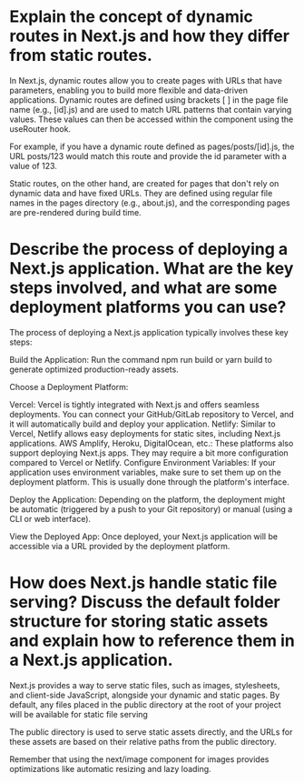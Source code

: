 # Explain the concept of dynamic routes in Next.js and how they differ from static routes.
In Next.js, dynamic routes allow you to create pages with URLs that have parameters, enabling you to build more flexible and data-driven applications. Dynamic routes are defined using brackets [ ] in the page file name (e.g., [id].js) and are used to match URL patterns that contain varying values. These values can then be accessed within the component using the useRouter hook.

For example, if you have a dynamic route defined as pages/posts/[id].js, the URL posts/123 would match this route and provide the id parameter with a value of 123.

Static routes, on the other hand, are created for pages that don't rely on dynamic data and have fixed URLs. They are defined using regular file names in the pages directory (e.g., about.js), and the corresponding pages are pre-rendered during build time.

# Describe the process of deploying a Next.js application. What are the key steps involved, and what are some deployment platforms you can use?

The process of deploying a Next.js application typically involves these key steps:

Build the Application: Run the command npm run build or yarn build to generate optimized production-ready assets.

Choose a Deployment Platform:

Vercel: Vercel is tightly integrated with Next.js and offers seamless deployments. You can connect your GitHub/GitLab repository to Vercel, and it will automatically build and deploy your application.
Netlify: Similar to Vercel, Netlify allows easy deployments for static sites, including Next.js applications.
AWS Amplify, Heroku, DigitalOcean, etc.: These platforms also support deploying Next.js apps. They may require a bit more configuration compared to Vercel or Netlify.
Configure Environment Variables: If your application uses environment variables, make sure to set them up on the deployment platform. This is usually done through the platform's interface.

Deploy the Application: Depending on the platform, the deployment might be automatic (triggered by a push to your Git repository) or manual (using a CLI or web interface).

View the Deployed App: Once deployed, your Next.js application will be accessible via a URL provided by the deployment platform.

# How does Next.js handle static file serving? Discuss the default folder structure for storing static assets and explain how to reference them in a Next.js application.

Next.js provides a way to serve static files, such as images, stylesheets, and client-side JavaScript, alongside your dynamic and static pages. By default, any files placed in the public directory at the root of your project will be available for static file serving

The public directory is used to serve static assets directly, and the URLs for these assets are based on their relative paths from the public directory.

Remember that using the next/image component for images provides optimizations like automatic resizing and lazy loading.